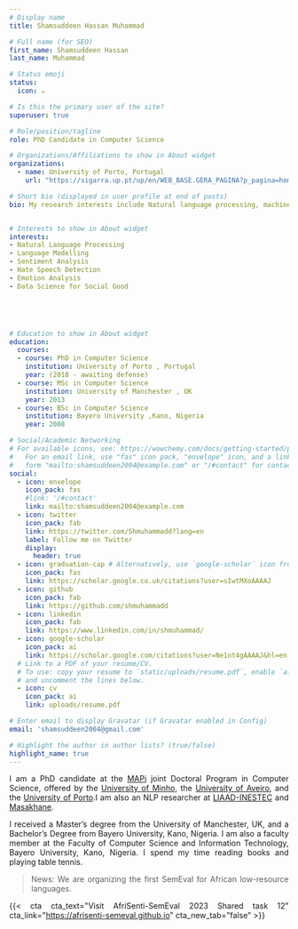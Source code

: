 ```yaml
---
# Display name
title: Shamsuddeen Hassan Muhammad

# Full name (for SEO)
first_name: Shamsuddeen Hassan
last_name: Muhammad

# Status emoji
status:
  icon: ☕️

# Is this the primary user of the site?
superuser: true

# Role/position/tagline
role: PhD Candidate in Computer Science

# Organizations/Affiliations to show in About widget
organizations:
  - name: University of Porto, Portugal
    url: "https://sigarra.up.pt/up/en/WEB_BASE.GERA_PAGINA?p_pagina=home"

# Short bio (displayed in user profile at end of posts)
bio: My research interests include Natural language processing, machine learning and deep learning.


# Interests to show in About widget
interests:
- Natural Language Processing
- Language Modelling
- Sentiment Analysis
- Hate Speech Detection
- Emotion Analysis
- Data Science for Social Good





# Education to show in About widget
education:
  courses:
  - course: PhD in Computer Science 
    institution: University of Porto , Portugal
    year: (2018 - awaiting defense)
  - course: MSc in Computer Science
    institution: University of Manchester , UK
    year: 2013
  - course: BSc in Computer Science
    institution: Bayero University ,Kano, Nigeria
    year: 2008

# Social/Academic Networking
# For available icons, see: https://wowchemy.com/docs/getting-started/page-builder/#icons
#   For an email link, use "fas" icon pack, "envelope" icon, and a link in the
#   form "mailto:shamsuddeen2004@example.com" or "/#contact" for contact widget.
social:
  - icon: envelope
    icon_pack: fas
    #link: '/#contact'
    link: mailto:shamsuddeen2004@example.com
  - icon: twitter
    icon_pack: fab
    link: https://twitter.com/Shmuhammadd?lang=en
    label: Follow me on Twitter
    display:
      header: true
  - icon: graduation-cap # Alternatively, use `google-scholar` icon from `ai` icon pack
    icon_pack: fas
    link: https://scholar.google.co.uk/citations?user=sIwtMXoAAAAJ
  - icon: github
    icon_pack: fab
    link: https://github.com/shmuhammadd
  - icon: linkedin
    icon_pack: fab
    link: https://www.linkedin.com/in/shmuhammad/
  - icon: google-scholar
    icon_pack: ai
    link: https://scholar.google.com/citations?user=Ne1nt4gAAAAJ&hl=en
  # Link to a PDF of your resume/CV.
  # To use: copy your resume to `static/uploads/resume.pdf`, enable `ai` icons in `params.yaml`,
  # and uncomment the lines below.
  - icon: cv
    icon_pack: ai
    link: uploads/resume.pdf

# Enter email to display Gravatar (if Gravatar enabled in Config)
email: 'shamsuddeen2004@gmail.com'

# Highlight the author in author lists? (true/false)
highlight_name: true
---
```


I am a PhD candidate at the [MAPi](https://mapi.map.edu.pt/pages/1) joint Doctoral Program in Computer Science, offered by the [University of Minho](https://www.uminho.pt/EN/Pages/default.aspx), the [University of Aveiro](https://www.ua.pt/#/), and the [University of Porto](https://sigarra.up.pt/up/en/WEB_BASE.GERA_PAGINA?p_pagina=home).I am also an NLP researcher at  [LIAAD-INESTEC](https://www.inesctec.pt/en#intro) and [Masakhane](https://www.masakhane.io).

I received a Master’s degree from the University of Manchester, UK, and a Bachelor’s Degree from Bayero University, Kano, Nigeria. I am also a faculty member at the Faculty of Computer Science and Information Technology, Bayero University, Kano, Nigeria. I spend my time reading books and playing table tennis.


> News: We are organizing the first SemEval for African low-resource languages.




{{< cta cta_text="Visit AfriSenti-SemEval 2023 Shared task 12" cta_link="https://afrisenti-semeval.github.io" cta_new_tab="false" >}}


<style>
body {
text-align: justify}
</style>

